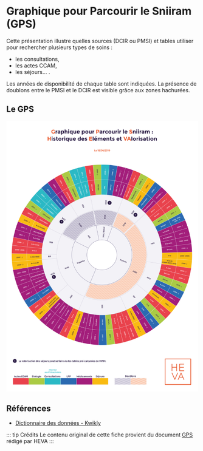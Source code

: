 # Graphique pour Parcourir le Sniiram (GPS)
<!-- SPDX-License-Identifier: MPL-2.0 -->

Cette présentation illustre quelles sources (DCIR ou PMSI) et tables utiliser pour rechercher plusieurs types de soins :
- les consultations,
- les actes CCAM,
- les séjours... .

Les années de disponibilité de chaque table sont indiquées. 
La présence de doublons entre le PMSI et le DCIR est visible grâce aux zones hachurées. 


## Le GPS
![GPS](../images/2019-06-18_HEVA_graph_parcourir_sniiram_MPL-2.0.jpg)


## Références

- [Dictionnaire des données - Kwikly](https://documentation-snds.health-data-hub.fr/ressources/kwikly.html)

::: tip Crédits
Le contenu original de cette fiche provient du document [GPS](../images/2019-06-18_HEVA_graph_parcourir_sniiram_MPL-2.0.jpg) rédigé par HEVA
:::

